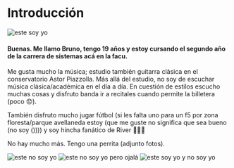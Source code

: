 # **Introducción**
![este soy yo](https://github.com/pdepjm/2024-tp0-presentacion-bcochon/assets/141299377/2bc543ad-8006-49d3-9b45-cb855fec3cd9)

#### Buenas. Me llamo **Bruno**, tengo 19 años y estoy cursando el segundo año de la carrera de sistemas acá en la facu.
Me gusta mucho la música; estudio también guitarra clásica en el conservatorio Astor Piazzolla. Más allá del estudio, no soy de escuchar música clásica/académica en el día a día. 
En cuestión de estilos escucho muchas cosas y disfruto banda ir a recitales cuando permite la billetera (poco 😞).  

También disfruto mucho jugar fútbol (si les falta uno para un f5 por zona floresta/parque avellaneda estoy (que me guste no significa que sea bueno (no soy ()))) y soy hincha fanático de River 🐔🐔🐔

No hay mucho más. Tengo una perrita (adjunto fotos).

![este no soy yo](https://github.com/pdepjm/2024-tp0-presentacion-bcochon/assets/141299377/6d24413d-b21d-4abf-aec0-744db06efb99)
![este no soy yo pero ojalá](https://github.com/pdepjm/2024-tp0-presentacion-bcochon/assets/141299377/ad23916a-5174-48bb-8f1b-5d5428f151d0)
![este soy yo y no soy yo](https://github.com/pdepjm/2024-tp0-presentacion-bcochon/assets/141299377/f6a07dac-68f2-4144-aef4-c48ea21b22a8)
